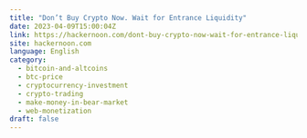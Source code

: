 ```yaml
---
title: "Don’t Buy Crypto Now. Wait for Entrance Liquidity"
date: 2023-04-09T15:00:04Z
link: https://hackernoon.com/dont-buy-crypto-now-wait-for-entrance-liquidity?source=rss&utm_medium=RSS&utm_source=news.12bit.vn
site: hackernoon.com
language: English
category:
  - bitcoin-and-altcoins
  - btc-price
  - cryptocurrency-investment
  - crypto-trading
  - make-money-in-bear-market
  - web-monetization
draft: false
---
```

